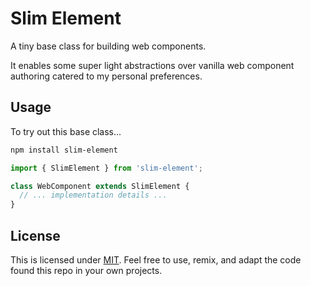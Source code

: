 # Slim Element

A tiny base class for building web components.

It enables some super light abstractions over vanilla web component authoring catered to my personal preferences.

## Usage

To try out this base class...

```bash
npm install slim-element
```

```js
import { SlimElement } from 'slim-element';

class WebComponent extends SlimElement {
  // ... implementation details ...
}
```

## License

This is licensed under [MIT](./LICENSE). Feel free to use, remix, and adapt the code found this repo in your own projects.
